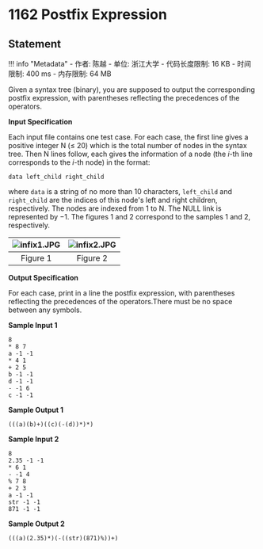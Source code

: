 
# 1162 Postfix Expression

## Statement

!!! info "Metadata"
    - 作者: 陈越
    - 单位: 浙江大学
    - 代码长度限制: 16 KB
    - 时间限制: 400 ms
    - 内存限制: 64 MB

Given a syntax tree (binary), you are supposed to output the corresponding postfix expression, with parentheses reflecting the precedences of the operators.

**Input Specification**

Each input file contains one test case. For each case, the first line gives a positive integer N ($\le$ 20) which is the total number of nodes in the syntax tree. Then N lines follow, each gives the information of a node (the $i$-th line corresponds to the $i$-th node) in the format:
```
data left_child right_child
```
where `data` is a string of no more than 10 characters, `left_child` and `right_child` are the indices of this node's left and right children, respectively. The nodes are indexed from 1 to N. The NULL link is represented by $-1$. The figures 1 and 2 correspond to the samples 1 and 2, respectively.


| ![infix1.JPG](~/4d1c4a98-33cc-45ff-820f-c548845681ba.JPG) | ![infix2.JPG](~/b5a3c36e-91ad-494a-8853-b46e1e8b60cc.JPG) | 
|:--------:|:--------:| 
| Figure 1| Figure 2| 


**Output Specification**

For each case, print in a line the postfix expression, with parentheses reflecting the precedences of the operators.There must be no space between any symbols.

**Sample Input 1**
```plaintext
8
* 8 7
a -1 -1
* 4 1
+ 2 5
b -1 -1
d -1 -1
- -1 6
c -1 -1
```

**Sample Output 1**
```plaintext
(((a)(b)+)((c)(-(d))*)*)
```

**Sample Input 2**
```plaintext
8
2.35 -1 -1
* 6 1
- -1 4
% 7 8
+ 2 3
a -1 -1
str -1 -1
871 -1 -1
```

**Sample Output 2**
```plaintext
(((a)(2.35)*)(-((str)(871)%))+)
```

